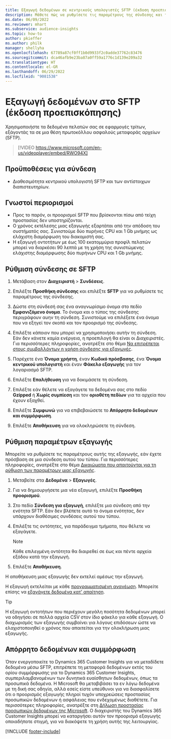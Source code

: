 ```yaml
---
title: Εξαγωγή δεδομένων σε κεντρικούς υπολογιστές SFTP (έκδοση προεπισκόπησης) (περιέχει βίντεο)
description: Μάθετε πώς να ρυθμίσετε τις παραμέτρους της σύνδεσης και της εξαγωγής σε μια τοποθεσία SFTP.
ms.date: 06/09/2022
ms.reviewer: mhart
ms.subservice: audience-insights
ms.topic: how-to
author: pkieffer
ms.author: philk
manager: shellyha
ms.openlocfilehash: 67789a87cf0ff1b0d9933f2c0adde37762c83476
ms.sourcegitcommit: dca46afb9e23ba87a0ff59a1776c1d139e209a32
ms.translationtype: HT
ms.contentlocale: el-GR
ms.lasthandoff: 06/29/2022
ms.locfileid: "9081538"
---
```

# <a name="export-data-to-sftp-preview"></a>Εξαγωγή δεδομένων στο SFTP (έκδοση προεπισκόπησης)

Χρησιμοποιήστε τα δεδομένα πελατών σας σε εφαρμογές τρίτων, εξάγοντάς τα σε μια θέση πρωτοκόλλου ασφαλούς μεταφοράς αρχείων (SFTP).

> [!VIDEO https://www.microsoft.com/en-us/videoplayer/embed/RWO94X]

## <a name="prerequisites-for-connection"></a>Προϋποθέσεις για σύνδεση

- Διαθεσιμότητα κεντρικού υπολογιστή SFTP και των αντίστοιχων διαπιστευτηρίων.

## <a name="known-limitations"></a>Γνωστοί περιορισμοί

- Προς το παρόν, οι προορισμοί SFTP που βρίσκονται πίσω από τείχη προστασίας δεν υποστηρίζονται. 
- Ο χρόνος εκτέλεσης μιας εξαγωγής εξαρτάται από την απόδοση του συστήματός σας. Συνιστούμε δύο πυρήνες CPU και 1 Gb μνήμης ως ελάχιστη διαμόρφωση του διακομιστή σας.
- Η εξαγωγή οντοτήτων με έως 100 εκατομμύρια προφίλ πελατών μπορεί να διαρκέσει 90 λεπτά με τη χρήση της συνιστώμενης ελάχιστης διαμόρφωσης δύο πυρήνων CPU και 1 Gb μνήμης.

## <a name="set-up-connection-to-sftp"></a>Ρύθμιση σύνδεσης σε SFTP

1. Μετάβαση στον **Διαχειριστή** > **Συνδέσεις**.

1. Επιλέξτε **Προσθήκη σύνδεσης** και επιλέξτε **SFTP** για να ρυθμίσετε τις παραμέτρους της σύνδεσης.

1. Δώστε στη σύνδεσή σας ένα αναγνωρίσιμο όνομα στο πεδίο **Εμφανιζόμενο όνομα**. Το όνομα και ο τύπος της σύνδεσης περιγράφουν αυην τη σύνδεση. Συνιστούμε να επιλέξετε ένα όνομα που να εξηγεί τον σκοπό και τον προορισμό της σύνδεσης.

1. Επιλέξτε κάποιον που μπορεί να χρησιμοποιήσει αυτήν τη σύνδεση. Εάν δεν κάνετε καμία ενέργεια, η προεπιλογή θα είναι οι Διαχειριστές. Για περισσότερες πληροφορίες, ανατρέξτε στο θέμα [Να επιτρέπεται στους συμβαλλόντων η χρήση σύνδεσης για εξαγωγές](connections.md#allow-contributors-to-use-a-connection-for-exports).

1. Παρέχετε ένα **Όνομα χρήστη**, έναν **Κωδικό πρόσβασης**, ένα **Όνομα κεντρικού υπολογιστή** και έναν **Φάκελο εξαγωγής** για τον λογαριασμό SFTP.

1. Επιλέξτε **Επαλήθευση** για να δοκιμάσετε τη σύνδεση.

1. Επιλέξτε εάν θέλετε να εξαγάγετε τα δεδομένα σας στο πεδίο **Gzipped** ή **Χωρίς συμπίεση** και τον **οριοθέτη πεδίων** για τα αρχεία που έχουν εξαχθεί.

1. Επιλέξτε **Συμφωνώ** για να επιβεβαιώσετε το **Απόρρητο δεδομένων και συμμόρφωση**.

1. Επιλέξτε **Αποθήκευση** για να ολοκληρώσετε τη σύνδεση.

## <a name="configure-an-export"></a>Ρύθμιση παραμέτρων εξαγωγής

Μπορείτε να ρυθμίσετε τις παραμέτρους αυτής της εξαγωγής, εάν έχετε πρόσβαση σε μια σύνδεση αυτού του τύπου. Για περισσότερες πληροφορίες, ανατρέξτε στο θέμα [Δικαιώματα που απαιτούνται για τη ρύθμιση των παραμέτρων μιας εξαγωγής](export-destinations.md#set-up-a-new-export).

1. Μεταβείτε στα **Δεδομένα** > **Εξαγωγές**.

1. Για να δημιουργήσετε μια νέα εξαγωγή, επιλέξτε **Προσθήκη προορισμού**.

1. Στο πεδίο **Σύνδεση για εξαγωγή**, επιλέξτε μια σύνδεση από την ενότητα SFTP. Εάν δεν βλέπετε αυτό το όνομα ενότητας, δεν υπάρχουν διαθέσιμες συνδέσεις αυτού του τύπου.

1. Επιλέξτε τις οντότητες, για παράδειγμα τμήματα, που θέλετε να εξαγάγετε.

   > [!NOTE]
   > Κάθε επιλεγμένη οντότητα θα διαιρεθεί σε έως και πέντε αρχεία εξόδου κατά την εξαγωγή.

1. Επιλέξτε **Αποθήκευση**.

Η αποθήκευση μιας εξαγωγής δεν εκτελεί αμέσως την εξαγωγή.

Η εξαγωγή εκτελείται με κάθε [προγραμματισμένη ανανέωση](system.md#schedule-tab).
Μπορείτε επίσης να [εξαγάγετε δεδομένα κατ' απαίτηση](export-destinations.md#run-exports-on-demand).

> [!TIP]
> Η εξαγωγή οντοτήτων που περιέχουν μεγάλη ποσότητα δεδομένων μπορεί να οδηγήσει σε πολλά αρχεία CSV στον ίδιο φάκελο για κάθε εξαγωγή. Ο διαχωρισμός των εξαγωγής συμβαίνει για λόγους επιδόσεων ώστε να ελαχιστοποιηθεί ο χρόνος που απαιτείται για την ολοκλήρωση μιας εξαγωγής.

## <a name="data-privacy-and-compliance"></a>Απόρρητο δεδομένων και συμμόρφωση

Όταν ενεργοποιείτε το Dynamics 365 Customer Insights για να μεταδίδετε δεδομένα μέσω SFTP, επιτρέπετε τη μεταφορά δεδομένων εκτός του ορίου συμμόρφωσης για το Dynamics 365 Customer Insights, συμπεριλαμβανομένων των δυνητικά ευαίσθητων δεδομένων, όπως τα προσωπικά δεδομένα. Η Microsoft θα μεταβιβάσει τα εν λόγω δεδομένα με τη δική σας οδηγία, αλλά εσείς είστε υπεύθυνοι για να διασφαλίσετε ότι ο προορισμός εξαγωγής πληροί τυχόν υποχρεώσεις προστασίας προσωπικών δεδομένων ή ασφάλειας που ενδεχομένως διαθέτετε. Για περισσότερες πληροφορίες, ανατρέξτε στη [Δήλωση προστασίας προσωπικών δεδομένων της Microsoft](https://go.microsoft.com/fwlink/?linkid=396732).
Ο διαχειριστής του Dynamics 365 Customer Insights μπορεί να καταργήσει αυτόν τον προορισμό εξαγωγής οποιαδήποτε στιγμή, για να διακόψετε τη χρήση αυτής της λειτουργίας.

[!INCLUDE [footer-include](includes/footer-banner.md)]
